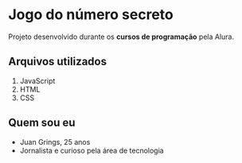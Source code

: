 <h1> Jogo do número secreto </h1>

Projeto desenvolvido durante os **cursos de programação** pela Alura.

<h2> Arquivos utilizados </h2>

1. JavaScript
2. HTML
3. CSS

<h2> Quem sou eu </h2>

* Juan Grings, 25 anos
* Jornalista e curioso pela área de tecnologia
